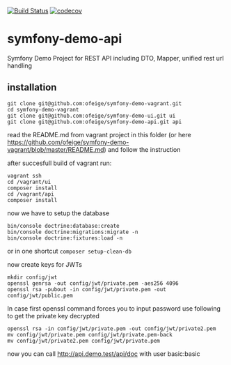 [![Build Status](https://travis-ci.org/dpeuscher/symfony-demo-api.svg?branch=master)](https://travis-ci.org/dpeuscher/symfony-demo-api) [![codecov](https://codecov.io/gh/dpeuscher/symfony-demo-api/branch/master/graph/badge.svg)](https://codecov.io/gh/dpeuscher/symfony-demo-api)

# symfony-demo-api
Symfony Demo Project for REST API including DTO, Mapper, unified rest url handling  

## installation

``` 
git clone git@github.com:ofeige/symfony-demo-vagrant.git
cd symfony-demo-vagrant
git clone git@github.com:ofeige/symfony-demo-ui.git ui
git clone git@github.com:ofeige/symfony-demo-api.git api
``` 

read the README.md from vagrant project in this folder (or here https://github.com/ofeige/symfony-demo-vagrant/blob/master/README.md) and follow the instruction

after succesfull build of vagrant run:
``` 
vagrant ssh
cd /vagrant/ui
composer install
cd /vagrant/api
composer install
``` 

now we have to setup the database
``` 
bin/console doctrine:database:create
bin/console doctrine:migrations:migrate -n
bin/console doctrine:fixtures:load -n
``` 

or in one shortcut `composer setup-clean-db`

now create keys for JWTs
```
mkdir config/jwt
openssl genrsa -out config/jwt/private.pem -aes256 4096
openssl rsa -pubout -in config/jwt/private.pem -out config/jwt/public.pem
```

In case first openssl command forces you to input password use following to get the private key decrypted
```
openssl rsa -in config/jwt/private.pem -out config/jwt/private2.pem
mv config/jwt/private.pem config/jwt/private.pem-back
mv config/jwt/private2.pem config/jwt/private.pem
```

now you can call http://api.demo.test/api/doc with user basic:basic
